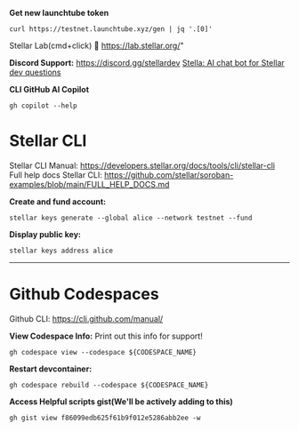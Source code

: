 **Get new launchtube token**
```text
curl https://testnet.launchtube.xyz/gen | jq '.[0]'
```

Stellar Lab(cmd+click) 🔗 https://lab.stellar.org/"

**Discord Support:**  https://discord.gg/stellardev
[Stella: AI chat bot for Stellar dev questions](https://discord.com/channels/897514728459468821/1265827786111586344)

**CLI GitHub AI Copilot**
```
gh copilot --help
```

# Stellar CLI
Stellar CLI Manual: https://developers.stellar.org/docs/tools/cli/stellar-cli
Full help docs Stellar CLI: https://github.com/stellar/soroban-examples/blob/main/FULL_HELP_DOCS.md

**Create and fund account:**
```
stellar keys generate --global alice --network testnet --fund
```

**Display public key:**
```
stellar keys address alice
```

---
# Github Codespaces
Github CLI:  https://cli.github.com/manual/

**View Codespace Info:**
Print out this info for support!

```text
gh codespace view --codespace ${CODESPACE_NAME} 
```

**Restart devcontainer:**
```text
gh codespace rebuild --codespace ${CODESPACE_NAME}
```

**Access Helpful scripts gist(We'll be actively adding to this)**
```text
gh gist view f86099edb625f61b9f012e5286abb2ee -w
```